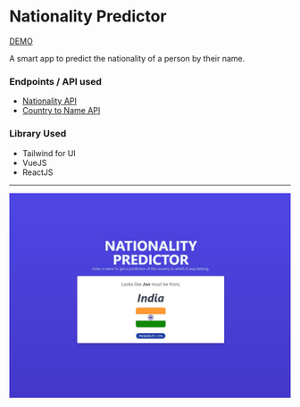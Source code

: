 # Nationality Predictor

[DEMO](https://shiburaj.github.io/tailwind-nationality-predictor/)

A smart app to predict the nationality of a person by their name.

### Endpoints / API used
- [Nationality API](https://api.nationalize.io/?name=tom)
- [Country to Name API](https://restcountries.com/v3.1/alpha/IN)


### Library Used
- Tailwind for UI
- VueJS
- ReactJS

---
![Sample UI](sample.jpg)
